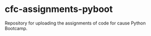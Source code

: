 # cfc-assignments-pyboot
Repository for uploading the assignments of code for cause Python Bootcamp.
